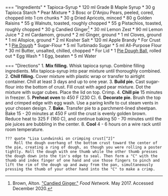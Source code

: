 === "Ingredients"
    * Tapioca-Syrup
        * 120 ml Grade B Maple Syrup
        * 30 g Tapioca Starch
    * Pear Mixture
        * 3 Bosc or D'Anjou Pears, peeled, cored, chopped into 1 cm chunks
        * 30 g Dried Apricots, minced
        * 80 g Golden Raisins
        * 55 g Walnuts, toasted, roughly chopped
        * 55 g Pistachios, toasted, roughly chopped
        * 30 g Candied Ginger[^1]
        * 30 ml Lemon Zest
        * 90 ml Lemon Juice
        * 2 ml Cardamom, ground
        * 2 ml Ginger, ground
        * 1 ml Cloves, ground
        * 1 ml Allspice, ground
        * 2 ml Kosher Salt
        * 120 ml Apple Brandy
    * For Crust
        * 1 [Pie Dough](../../breads/crusts/pie-crust.md)
    * Sugar-Flour
        * 5 ml Turbinado Sugar
        * 5 ml All-Purpose Flour
    * 30 ml Butter, unsalted, chilled, chopped
    * For Lid
        * 1 [Pie Dough Ball](../../breads/crusts/pie-crust.md), rolled out
    * Egg Wash
        * 1 Egg, beaten
        * 5 ml Water

=== "Directions"
    1. **Mix filling.** Whisk tapioca syrup. Combine filling ingredients. Mix tapioca-syrup into pear mixture until thoroughly combined.
    2. **Chill filling.** Cover mixture with plastic wrap or transfer to airtight container. Chill at least 3 days and up to one year.
    3. **Build pie.** Cast sugar-flour into the bottom of crust. Fill crust with aged pear mixture. Dot the mixture with sugar cubes. Place the lid on top. Crimp.
    4. **Chill pie** 15 minutes in freezer.
    5. **Preheat oven** to 450 F (230 C).
    6. **Decorate pie.** Brush the top and crimped edge with egg wash. Use a paring knife to cut steam vents in your chosen design.
    7. **Bake.** Transfer pie to a parchment-lined sheetpan. Bake 15 - 20 minutes at 450 F until the crust is evenly golden brown. Reduce heat to 325 F (160 C), and continue baking 50 - 70 minutes until the pie juices are bubbling in the center.
    8. **Cool** 4 - 6 hours on a wire rack until room temperature.

    ??? quote "Lisa Lundwinski on crimping crust[^2]"
        Roll the dough overhang of the bottom crust toward the center of the pie, creating a ring of dough, as though you were rolling a poster tightly. Roll the dough with one thumb while the other thumb presses the dough down into the tin's edge to seal. Then form a "C" with the thumb and index finger of one hand and use those fingers to pinch and lift the rim of the dough up and away from the pan, simultaneously pressing the thumb of your other hand into the "C" to make a crimp.

[^1]:
    Brown, Alton. ["Candied Ginger."](https://www.foodnetwork.com/recipes/alton-brown/candied-ginger-recipe-1944906) *Food Network.* May 2017. Accessed December 2020.
[^2]: {{ cite.ludwinski_sister_pie }}

